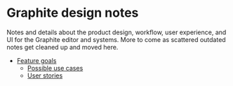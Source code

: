 # Graphite design notes

Notes and details about the product design, workflow, user experience, and UI for the Graphite editor and systems. More to come as scattered outdated notes get cleaned up and moved here.

- [Feature goals](feature-goals.md)
	- [Possible use cases](feature-goals.md#user-stories)
	- [User stories](feature-goals.md#user-stories)
